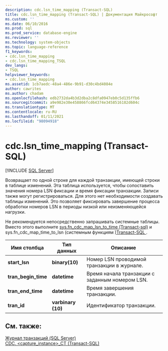 ```yaml
---
description: cdc.lsn_time_mapping (Transact-SQL)
title: cdc.lsn_time_mapping (Transact-SQL) | Документация Майкрософт
ms.custom: ''
ms.date: 06/10/2016
ms.prod: sql
ms.prod_service: database-engine
ms.reviewer: ''
ms.technology: system-objects
ms.topic: language-reference
f1_keywords:
- cdc.lsn_time_mapping
- cdc.lsn_time_mapping_TSQL
dev_langs:
- TSQL
helpviewer_keywords:
- cdc.lsn_time_mapping
ms.assetid: 1cb7aedc-48a4-486e-9b91-d30c4bd4084e
author: cawrites
ms.author: chadam
ms.openlocfilehash: edb2732da4b3d2dba2c8dfa0947eb0c5d135ffb6
ms.sourcegitcommit: a9e982e30e458866fcd64374e3458516182d604c
ms.translationtype: MT
ms.contentlocale: ru-RU
ms.lasthandoff: 01/11/2021
ms.locfileid: "98094918"
---
```

# <a name="cdclsn_time_mapping-transact-sql"></a>cdc.lsn_time_mapping (Transact-SQL)
[!INCLUDE [SQL Server](../../includes/applies-to-version/sqlserver.md)]

  Возвращает по одной строке для каждой транзакции, имеющей строки в таблице изменений. Эта таблица используется, чтобы сопоставить значения номера LSN фиксации и время фиксации транзакции. Записи также могут регистрироваться. Для этого нет необходимости создавать таблицы изменений. Это позволяет фиксировать завершение процесса обработки номеров LSN в периоды низкой или неизменяющейся нагрузки.  
  
 Не рекомендуется непосредственно запрашивать системные таблицы. Вместо этого выполните [sys.fn_cdc_map_lsn_to_time &#40;Transact-sql&#41;](../../relational-databases/system-functions/sys-fn-cdc-map-lsn-to-time-transact-sql.md) и sys.fn_cdc_map_time_to_lsn &#40;системным функциям [&#41;Transact-SQL ](../../relational-databases/system-functions/sys-fn-cdc-map-time-to-lsn-transact-sql.md) .  
    
|Имя столбца|Тип данных|Описание|  
|-----------------|---------------|-----------------|  
|**start_lsn**|**binary(10)**|Номер LSN проводимой транзакции в журнале.|  
|**tran_begin_time**|**datetime**|Время начала транзакции с заданным номером LSN.|  
|**tran_end_time**|**datetime**|Время завершения транзакции.|  
|**tran_id**|**varbinary (10)**|Идентификатор транзакции.|  
  
## <a name="see-also"></a>См. также:  
 [Журнал транзакций (SQL Server)](../../relational-databases/logs/the-transaction-log-sql-server.md)   
 [CDC. &#60;capture_instance&#62;_CT &#40;Transact-SQL&#41;](../../relational-databases/system-tables/cdc-capture-instance-ct-transact-sql.md)  
  
  
